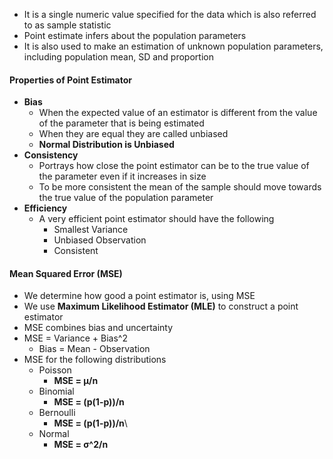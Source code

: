 * It is a single numeric value specified for the data which is also referred to as sample statistic
* Point estimate infers about the population parameters
* It is also used to make an estimation of unknown population parameters, including population mean, SD and proportion
#### Properties of Point Estimator
* **Bias** 
	* When the expected value of an estimator is different from the value of the parameter that is being estimated 
	* When they are equal they are called unbiased 
	* **Normal Distribution is Unbiased**
* **Consistency**
	* Portrays how close the point estimator can be to the true value of the parameter even if it increases in size
	* To be more consistent the mean of the sample should move towards the true value of the population parameter
* **Efficiency**
	* A very efficient point estimator should have the following 
		* Smallest Variance 
		* Unbiased Observation 
		* Consistent
#### Mean Squared Error (MSE)
* We determine how good a point estimator is, using MSE
* We use **Maximum Likelihood Estimator (MLE)** to construct a point estimator
* MSE combines bias and uncertainty
* MSE = Variance + Bias^2
	* Bias = Mean - Observation
* MSE for the following distributions
	* Poisson
		* **MSE = μ/n**
	* Binomial 
		* **MSE = (p(1-p))/n**
	* Bernoulli
		* **MSE = (p(1-p))/n**\
	* Normal
		* **MSE = σ^2/n**
